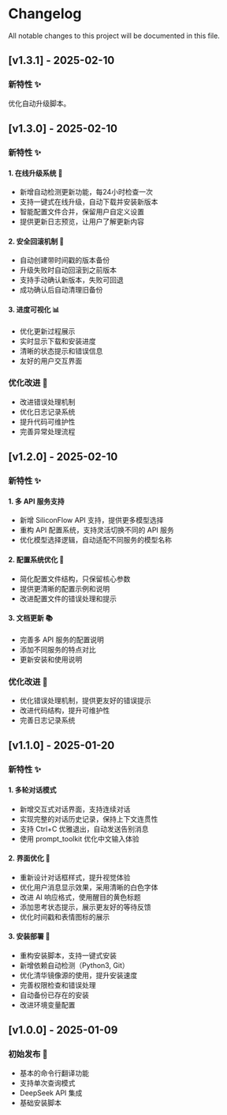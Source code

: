 # Changelog

All notable changes to this project will be documented in this file.


## [v1.3.1] - 2025-02-10

### 新特性 ✨
优化自动升级脚本。

## [v1.3.0] - 2025-02-10

### 新特性 ✨

#### 1. 在线升级系统 🚀
- 新增自动检测更新功能，每24小时检查一次
- 支持一键式在线升级，自动下载并安装新版本
- 智能配置文件合并，保留用户自定义设置
- 提供更新日志预览，让用户了解更新内容

#### 2. 安全回滚机制 🔄
- 自动创建带时间戳的版本备份
- 升级失败时自动回滚到之前版本
- 支持手动确认新版本，失败可回退
- 成功确认后自动清理旧备份

#### 3. 进度可视化 📊
- 优化更新过程展示
- 实时显示下载和安装进度
- 清晰的状态提示和错误信息
- 友好的用户交互界面

### 优化改进 🚀
- 改进错误处理机制
- 优化日志记录系统
- 提升代码可维护性
- 完善异常处理流程

## [v1.2.0] - 2025-02-10

### 新特性 ✨

#### 1. 多 API 服务支持
- 新增 SiliconFlow API 支持，提供更多模型选择
- 重构 API 配置系统，支持灵活切换不同的 API 服务
- 优化模型选择逻辑，自动适配不同服务的模型名称

#### 2. 配置系统优化 🔧
- 简化配置文件结构，只保留核心参数
- 提供更清晰的配置示例和说明
- 改进配置文件的错误处理和提示

#### 3. 文档更新 📚
- 完善多 API 服务的配置说明
- 添加不同服务的特点对比
- 更新安装和使用说明

### 优化改进 🚀
- 优化错误处理机制，提供更友好的错误提示
- 改进代码结构，提升可维护性
- 完善日志记录系统

## [v1.1.0] - 2025-01-20

### 新特性 ✨

#### 1. 多轮对话模式
- 新增交互式对话界面，支持连续对话
- 实现完整的对话历史记录，保持上下文连贯性
- 支持 Ctrl+C 优雅退出，自动发送告别消息
- 使用 prompt_toolkit 优化中文输入体验

#### 2. 界面优化 🎨
- 重新设计对话框样式，提升视觉体验
- 优化用户消息显示效果，采用清晰的白色字体
- 改进 AI 响应格式，使用醒目的黄色标题
- 添加思考状态提示，展示更友好的等待反馈
- 优化时间戳和表情图标的展示

#### 3. 安装部署 🚀
- 重构安装脚本，支持一键式安装
- 新增依赖自动检测（Python3, Git）
- 优化清华镜像源的使用，提升安装速度
- 完善权限检查和错误处理
- 自动备份已存在的安装
- 改进环境变量配置

## [v1.0.0] - 2025-01-09

### 初始发布 🎉
- 基本的命令行翻译功能
- 支持单次查询模式
- DeepSeek API 集成
- 基础安装脚本 